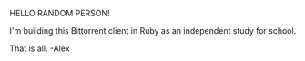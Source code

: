 HELLO RANDOM PERSON!

I'm building this Bittorrent client in Ruby as an independent study for school.

That is all.
-Alex
